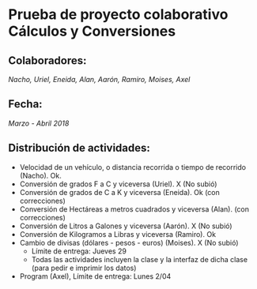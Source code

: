 # Prueba de proyecto colaborativo Cálculos y Conversiones
## Colaboradores:
*Nacho, Uriel, Eneida, Alan, Aarón, Ramiro, Moises, Axel*
## Fecha:
*Marzo - Abril 2018*
## Distribución de actividades:
* Velocidad de un vehículo, o distancia recorrida o tiempo de recorrido (Nacho). Ok.
* Conversión de grados F a C y viceversa (Uriel). X (No subió)
* Conversión de grados de C a K y viceversa (Eneida). Ok (con correcciones)
* Conversión de Hectáreas a metros cuadrados  y viceversa (Alan). (con correcciones)
* Conversión de Litros a Galones y viceversa (Aarón). X (No subió)
* Conversión de Kilogramos a Libras y viceversa (Ramiro). Ok
* Cambio de divisas (dólares - pesos -  euros) (Moises). X (No subió)
    * Límite de entrega: Jueves 29
    * Todas las actividades incluyen la clase y la interfaz de dicha clase (para pedir e imprimir los datos)
* Program (Axel), Límite de entrega: Lunes 2/04